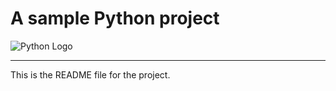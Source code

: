 # A sample Python project

![Python Logo](https://www.python.org/static/community_logos/python-logo.png "Sample inline image")


----

This is the README file for the project.

